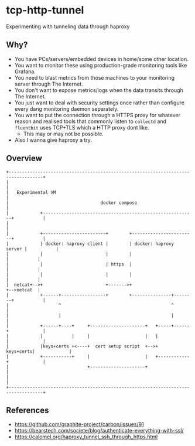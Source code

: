 # tcp-http-tunnel

Experimenting with tunneling data through haproxy

## Why?
- You have PCs/servers/embedded devices in home/some other location.
- You want to monitor these using production-grade monitoring tools like Grafana.
- You need to blast metrics from those machines to your monitoring server through The Internet.
- You don't want to expose metrics/logs when the data transits through The Internet.
- You just want to deal with security settings once rather than configure every dang monitoring daemon separately.
- You want to put the connection through a HTTPS proxy for whatever reason and realised tools that commonly listen to `collectd` and `fluentbit` uses TCP+TLS which a HTTP proxy dont like.
    - This may or may not be possible.
- Also I wanna give haproxy a try.

## Overview
```
+-----------------------------------------------------------------------------------+
|                                                                                   |
|   Experimental VM                                                                 |
|                                   docker compose                                  |
|            +----------------------------------------------------------+           |
|                                                                                   |
|            +------------------------+        +------------------------+           |
|            | docker: haproxy client |        | docker: haproxy server |           |
|            |                        |        |                        |           |
|            |                        | https  |                        |           |
|            |                        |        |                        |           |
|  netcat+-->+                        +------->+                        +-->netcat  |
|            +------+-----------------+        +---------------+--------+           |
|                   ^                                          ^                    |
|                   |                                          |                    |
|            +------+----+     +---------------------+   +-----+------+             |
|            |           |     |                     |   |            |             |
|            |keys+certs +<----+  cert setup script  +-->+  keys+certs|             |
|            +-----------+     |                     |   +------------+             |
|                              +---------------------+                              |
|                                                                                   |
+-----------------------------------------------------------------------------------+
```

## References

- https://github.com/graphite-project/carbon/issues/91
- https://bearstech.com/societe/blog/authenticate-everything-with-ssl/
- https://calomel.org/haproxy_tunnel_ssh_through_https.html
